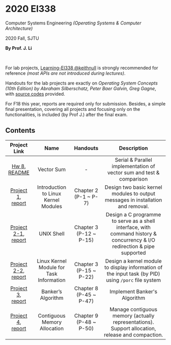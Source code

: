 # 2020 EI338
Computer Systems Engineering *(Operating Systems & Computer Architecture)*

2020 Fall, SJTU

**By Prof. J. Li**

<br>

For lab projects, [Learning-EI338 @keithnull](https://github.com/keithnull/Learning-EI338/) is strongly recommended for reference *(most APIs are not introduced during lectures)*.  

Handouts for the lab projects are exactly on *Operating System Concepts (10th Edition) by Abraham Silberschatz, Peter Baer Galvin, Greg Gagne*, with [source codes](https://github.com/greggagne/osc10e) provided.  

For F18 this year, reports are required only for submission. Besides, a simple final presentation, covering all projects and focusing only on the functionalities, is included (by Prof J.) after the final exam.  


## Contents

 | Project Link                                                                 | Name                                      | Handouts                   | Description |
 | :--------------------------:                                                 | :---------:                               | :---------:                | :---------: |
 | [Hw 8](./Hw_8), <br>[README](./Hw_8/README.md)                               | Vector Sum                                | -                          | Serial & Parallel implementation of vector sum and test & comparison |  
 | [Project 1](./Project_1), <br>[report](./Project_1/report/report.md)         | Introduction to Linux Kernel Modules      | Chapter 2<br>(P-1 ~ P-7)   | Design two basic kernel modules to output messages in installation and removal. | 
 | [Project 2-1](./Project_2_1), <br>[report](./Project_2_1/report/report.md)   | UNIX Shell                                | Chapter 3<br>(P-12 ~ P-15) | Design a C programme to serve as a shell interface, with command history & concurrency & I/O redirection & pipe supported | 
 | [Project 2-2](./Project_2_2), <br>[report](./Project_2_2/report/report.md)   | Linux Kernel Module for Task Information  | Chapter 3<br>(P-15 ~ P-22) | Design a kernel module to display information of the input task (by PID) using `/porc` file system |
 | [Project 3](./Project_3), <br>[report](./Project_3/report/report.md)         | Banker’s Algorithm                        | Chapter 8<br>(P-45 ~ P-47) | Implement Banker's Algorithm |
 | [Project 4](./Project_4), <br>[report](./Project_4/report/report.md)         | Contiguous Memory Allocation              | Chapter 9<br>(P-48 ~ P-50) | Manage contiguous memory (actually representations). Support allocation, release and compaction. | 
